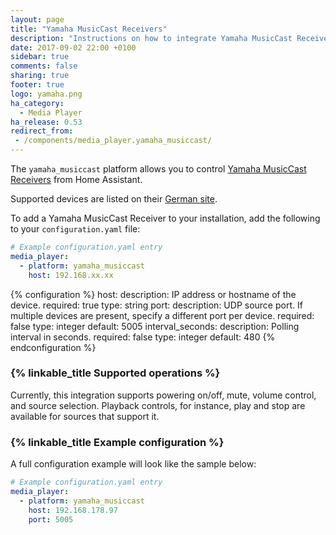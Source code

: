 ```yaml
---
layout: page
title: "Yamaha MusicCast Receivers"
description: "Instructions on how to integrate Yamaha MusicCast Receivers into Home Assistant."
date: 2017-09-02 22:00 +0100
sidebar: true
comments: false
sharing: true
footer: true
logo: yamaha.png
ha_category:
  - Media Player
ha_release: 0.53
redirect_from:
 - /components/media_player.yamaha_musiccast/
---
```


The `yamaha_musiccast` platform allows you to control [Yamaha MusicCast Receivers](https://usa.yamaha.com/products/audio_visual/hifi_components/index.html) from Home Assistant.

Supported devices are listed on their [German site](https://de.yamaha.com/de/products/contents/audio_visual/musiccast/products.html).

To add a Yamaha MusicCast Receiver to your installation, add the following to your `configuration.yaml` file:

```yaml
# Example configuration.yaml entry
media_player:
  - platform: yamaha_musiccast
    host: 192.168.xx.xx
```

{% configuration %}
host:
  description: IP address or hostname of the device.
  required: true
  type: string
port:
  description: UDP source port. If multiple devices are present, specify a different port per device.
  required: false
  type: integer
  default: 5005
interval_seconds:
  description: Polling interval in seconds.
  required: false
  type: integer
  default: 480
{% endconfiguration %}

### {% linkable_title Supported operations %}

Currently, this integration supports powering on/off, mute, volume control, and source selection. Playback controls, for instance, play and stop are available for sources that support it.

### {% linkable_title Example configuration %}

A full configuration example will look like the sample below:
```yaml
# Example configuration.yaml entry
media_player:
  - platform: yamaha_musiccast
    host: 192.168.178.97
    port: 5005
```
